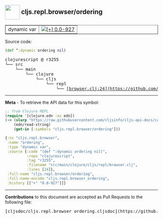 ## <img width="48px" valign="middle" src="http://i.imgur.com/Hi20huC.png"> cljs.repl.browser/ordering

 <table border="1">
<tr>

<td>dynamic var</td>
<td><a href="https://github.com/cljsinfo/cljs-api-docs/tree/0.0-927"><img valign="middle" alt="[+] 0.0-927" src="https://img.shields.io/badge/+-0.0--927-lightgrey.svg"></a> </td>
</tr>
</table>






Source code:

```clj
(def ^:dynamic ordering nil)
```

 <pre>
clojurescript @ r3255
└── src
    └── main
        └── clojure
            └── cljs
                └── repl
                    └── <ins>[browser.clj:24](https://github.com/clojure/clojurescript/blob/r3255/src/main/clojure/cljs/repl/browser.clj#L24)</ins>
</pre>


---

__Meta__ - To retrieve the API data for this symbol:

```clj
;; from Clojure REPL
(require '[clojure.edn :as edn])
(-> (slurp "https://raw.githubusercontent.com/cljsinfo/cljs-api-docs/catalog/cljs-api.edn")
    (edn/read-string)
    (get-in [:symbols "cljs.repl.browser/ordering"]))
```

```clj
{:ns "cljs.repl.browser",
 :name "ordering",
 :type "dynamic var",
 :source {:code "(def ^:dynamic ordering nil)",
          :repo "clojurescript",
          :tag "r3255",
          :filename "src/main/clojure/cljs/repl/browser.clj",
          :lines [24]},
 :full-name "cljs.repl.browser/ordering",
 :full-name-encode "cljs.repl.browser_ordering",
 :history [["+" "0.0-927"]]}

```

---

__Contributions__ to this document are accepted as Pull Requests to the following file:

 <pre>
[cljsdoc/cljs.repl.browser_ordering.cljsdoc](https://github.com/cljsinfo/cljs-api-docs/blob/master/cljsdoc/cljs.repl.browser_ordering.cljsdoc)
</pre>

